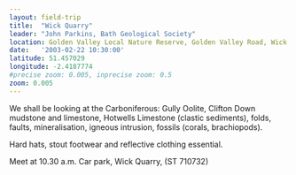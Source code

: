 ```yaml
---
layout: field-trip
title:  "Wick Quarry"
leader: "John Parkins, Bath Geological Society"
location: Golden Valley Local Nature Reserve, Golden Valley Road, Wick and Abson, BS30 5
date:   '2003-02-22 10:30:00'
latitude: 51.457029
longitude: -2.4187774
#precise zoom: 0.005, inprecise zoom: 0.5
zoom: 0.005
---
```

We shall be looking at the Carboniferous: Gully Oolite, Clifton Down mudstone and limestone, Hotwells Limestone (clastic sediments), folds, faults, mineralisation, igneous intrusion, fossils (corals, brachiopods).

Hard hats, stout footwear and reflective clothing essential.

Meet at 10.30 a.m. Car park, Wick Quarry, (ST 710732)